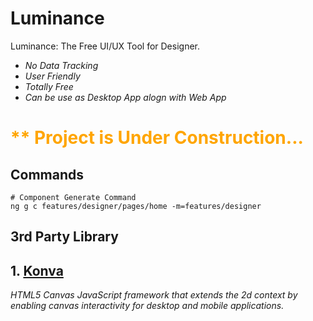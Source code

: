 # Luminance

Luminance: The Free UI/UX Tool for Designer.

- *No Data Tracking*
- *User Friendly*
- *Totally Free*
- *Can be use as Desktop App alogn with Web App*
  
<h1 style="color: orange;">** Project is Under Construction... </h1>

## Commands

```
# Component Generate Command
ng g c features/designer/pages/home -m=features/designer
```

## 3rd Party Library
## 1. [Konva](https://konvajs.org/)  
*HTML5 Canvas JavaScript framework that extends the 2d context
by enabling canvas interactivity for desktop and mobile applications.*

